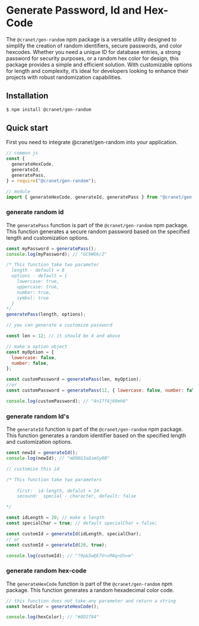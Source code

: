 # Generate Password, Id and Hex-Code

The `@cranet/gen-random` npm package is a versatile utility designed to simplify the creation of random identifiers, secure passwords, and color hexcodes. Whether you need a unique ID for database entries, a strong password for security purposes, or a random hex color for design, this package provides a simple and efficient solution. With customizable options for length and complexity, it’s ideal for developers looking to enhance their projects with robust randomization capabilities.

## Installation

```bash
$ npm install @cranet/gen-random
```

## Quick start

First you need to integrate @cranet/gen-random into your application.

```javascript
// common js
const {
  generateHexCode,
  generateId,
  generatePass,
} = require("@cranet/gen-random");

// module
import { generateHexCode, generateId, generatePass } from "@cranet/gen-random";
```

### generate random id

The `generatePass` function is part of the `@cranet/gen-random` npm package. This function generates a secure random password based on the specified length and customization options.

```javascript
const myPassword = generatePass();
console.log(myPassword); // "GC9WOk/2"

/* This function take two parameter
  length - default = 8
  options - default = {
    lowercase: true,
    uppercase: true,
    number: true,
    symbol: true
  }
*/
generatePass(length, options);

// you can generate a customize password

const len = 12; // it should be 4 and above

// make a option object
const myOption = {
  lowercase: false,
  number: false,
};

const customPassword = generatePass(len, myOption);
//or
const customPassword = generatePass(12, { lowercase: false, number: false });

console.log(customPassword); // "4n17f4j69mh8"
```

### generate random Id's

The `generateId` function is part of the `@cranet/gen-random` npm package. This function generates a random identifier based on the specified length and customization options.

```javascript
const newId = generateId();
console.log(newId); // "mO08G3aGsmSy08"

// customize this id

/* This function take two parameters
   
    first:  id-length, defalut = 14
    secound:  special - character, default: false

*/

const idLength = 20; // make a length
const specialChar = true; // default specialChar = false;

const customId = generateId(idLength, specialChar);
// or
const customId = generateId(20, true);

console.log(customId); // "?9p&5w@E7V>vMAq<G%>m"
```

### generate random hex-code

The `generateHexCode` function is part of the `@cranet/gen-random` npm package. This function generates a random hexadecimal color code.

```javascript
// this function does not take any parameter and return a string
const hexColor = generateHexCode();

console.log(hexColor); // "#8D2794"
```
